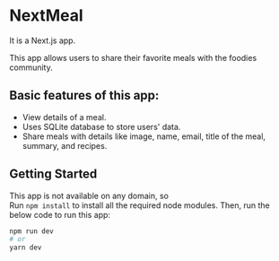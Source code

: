 # NextMeal

It is a Next.js app.

This app allows users to share their favorite meals with the foodies community.

## Basic features of this app:

- View details of a meal.
- Uses SQLite database to store users' data.
- Share meals with details like image, name, email, title of the meal, summary, and recipes.

## Getting Started

This app is not available on any domain, so <br>
Run `npm install` to install all the required node modules. Then, run the below code to run this app:

```bash
npm run dev
# or
yarn dev
```
